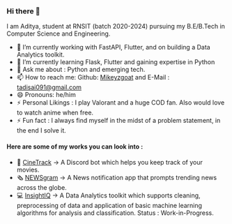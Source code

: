 ### Hi there 👋
I am Aditya, student at RNSIT (batch 2020-2024) pursuing my B.E/B.Tech in Computer Science and Engineering. 
- 🔭 I’m currently working with FastAPI, Flutter, and on building a Data Analytics toolkit.
- 🌱 I’m currently learning Flask, Flutter and gaining expertise in Python
- 💬 Ask me about : Python and emerging tech.
- 📫 How to reach me: Github: [Mikeyzgoat](https://github.com/Mikeyzgoat) and E-Mail : tadisai091@gmail.com
- 😄 Pronouns: he/him
- ⚡ Personal Likings : I play Valorant and a huge COD fan. Also would love to watch anime when free.
- ⚡ Fun fact : I always find myself in the midst of a problem statement, in the end I solve it. 
#### Here are some of my works you can look into :
- 🤖 [CineTrack](https://github.com/Mikeyzgoat/CineTrack) -> A Discord bot which helps you keep track of your movies.
- 🗞️ [NEWSgram](https://github.com/Mikeyzgoat/NEWSgram) -> A News notification app that prompts trending news across the globe.
- 💻 [InsightIQ](https://github.com/Mikeyzgoat/InsightIQ) -> A Data Analytics toolkit which supports cleaning, preprocessing of data and application of basic machine learning algorithms for analysis and classification. Status : Work-in-Progress.
